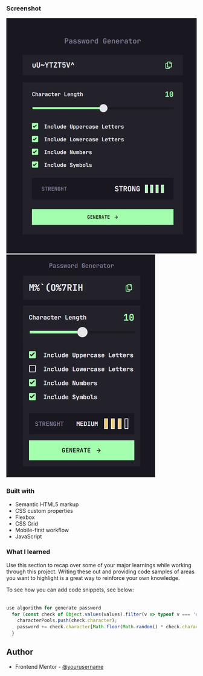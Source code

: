 

### Screenshot

![](./assets/images/Screenshot_1.jpg)
![](./assets/images/Screenshot_2.jpg)



### Built with

- Semantic HTML5 markup
- CSS custom properties
- Flexbox
- CSS Grid
- Mobile-first workflow
- JavaScript


### What I learned

Use this section to recap over some of your major learnings while working through this project. Writing these out and providing code samples of areas you want to highlight is a great way to reinforce your own knowledge.

To see how you can add code snippets, see below:


```js

use algorithm for generate password
  for (const check of Object.values(values).filter(v => typeof v === 'object' && v.value)) {
    characterPools.push(check.character);
    password += check.character[Math.floor(Math.random() * check.character.length)];
  }

```


## Author

- Frontend Mentor - [@yourusername](https://www.frontendmentor.io/profile/frontend-en)
